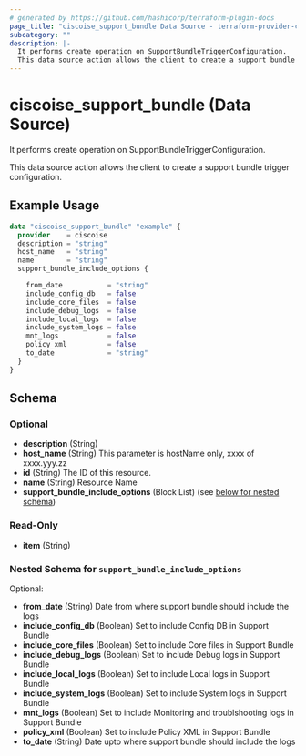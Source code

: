 ```yaml
---
# generated by https://github.com/hashicorp/terraform-plugin-docs
page_title: "ciscoise_support_bundle Data Source - terraform-provider-ciscoise"
subcategory: ""
description: |-
  It performs create operation on SupportBundleTriggerConfiguration.
  This data source action allows the client to create a support bundle trigger configuration.
---
```


# ciscoise_support_bundle (Data Source)

It performs create operation on SupportBundleTriggerConfiguration.

This data source action allows the client to create a support bundle trigger configuration.

## Example Usage

```terraform
data "ciscoise_support_bundle" "example" {
  provider    = ciscoise
  description = "string"
  host_name   = "string"
  name        = "string"
  support_bundle_include_options {

    from_date           = "string"
    include_config_db   = false
    include_core_files  = false
    include_debug_logs  = false
    include_local_logs  = false
    include_system_logs = false
    mnt_logs            = false
    policy_xml          = false
    to_date             = "string"
  }
}
```

<!-- schema generated by tfplugindocs -->
## Schema

### Optional

- **description** (String)
- **host_name** (String) This parameter is hostName only, xxxx of xxxx.yyy.zz
- **id** (String) The ID of this resource.
- **name** (String) Resource Name
- **support_bundle_include_options** (Block List) (see [below for nested schema](#nestedblock--support_bundle_include_options))

### Read-Only

- **item** (String)

<a id="nestedblock--support_bundle_include_options"></a>
### Nested Schema for `support_bundle_include_options`

Optional:

- **from_date** (String) Date from where support bundle should include the logs
- **include_config_db** (Boolean) Set to include Config DB in Support Bundle
- **include_core_files** (Boolean) Set to include Core files in Support Bundle
- **include_debug_logs** (Boolean) Set to include Debug logs in Support Bundle
- **include_local_logs** (Boolean) Set to include Local logs in Support Bundle
- **include_system_logs** (Boolean) Set to include System logs in Support Bundle
- **mnt_logs** (Boolean) Set to include Monitoring and troublshooting logs in Support Bundle
- **policy_xml** (Boolean) Set to include Policy XML in Support Bundle
- **to_date** (String) Date upto where support bundle should include the logs


